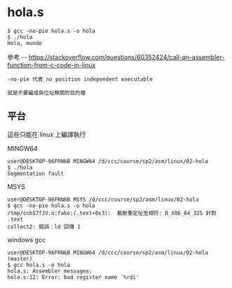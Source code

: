 # hola.s

```
$ gcc -no-pie hola.s -o hola
$ ./hola
Hola, mundo
```

參考 -- https://stackoverflow.com/questions/60352424/call-an-assembler-function-from-c-code-in-linux

```
-no-pie 代表 no position independent executable

就是不要編成與位址無關的目的檔

```

## 平台

這些只能在 linux 上編譯執行

MINGW64

```
user@DESKTOP-96FRN6B MINGW64 /d/ccc/course/sp2/asm/linux/02-hola
$ ./hola
Segmentation fault
```

MSYS

```
user@DESKTOP-96FRN6B MSYS /d/ccc/course/sp2/asm/linux/02-hola
$ gcc -no-pie hola.s -o hola
/tmp/ccbS7fJV.o:fake:(.text+0x3):  截斷重定址至相符: R_X86_64_32S 針對 .text
collect2: 錯誤：ld 回傳 1

```

windows gcc

```
user@DESKTOP-96FRN6B MINGW64 /d/ccc/course/sp2/asm/linux/02-hola (master)
$ gcc hola.s -o hola
hola.s: Assembler messages:
hola.s:12: Error: bad register name `%rdi'

```


